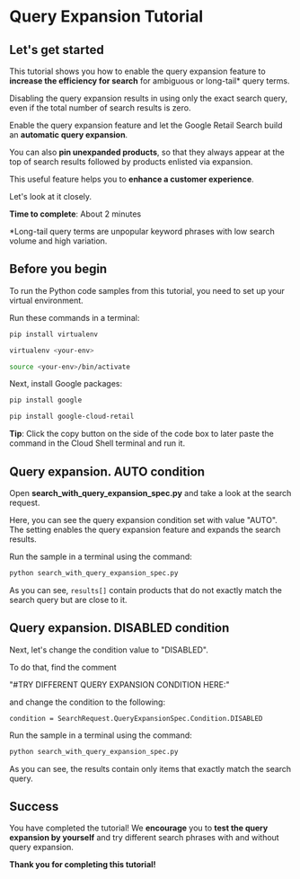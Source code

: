 # **Query Expansion Tutorial**

## Let's get started

This tutorial shows you how to enable the query expansion feature to **increase the efficiency for search** for ambiguous or long-tail* query terms.

Disabling the query expansion results in using only the exact search query, even if the total number of search results is zero.

Enable the query expansion feature and let the Google Retail Search build an **automatic query expansion**.

You can also **pin unexpanded products**, so that they always appear at the top of search results followed by products enlisted via expansion.

This useful feature helps you to **enhance a customer experience**. 

Let's look at it closely.

**Time to complete**: About 2 minutes


*Long-tail query terms are unpopular keyword phrases with low search volume and high variation.

## Before you begin

To run the Python code samples from this tutorial, you need to set up your virtual environment.

Run these commands in a terminal:
```bash
pip install virtualenv
```
```bash
virtualenv <your-env>
```
```bash
source <your-env>/bin/activate
```
Next, install Google packages:
```bash
pip install google
```
```bash
pip install google-cloud-retail
```

**Tip**: Click the copy button on the side of the code box to later paste the command in the Cloud Shell terminal and run it.


## Query expansion. AUTO condition

Open **search_with_query_expansion_spec.py** and take a look at the search request. 

Here, you can see the query expansion condition set with value "AUTO". The setting enables the query expansion feature and expands the search results.

Run the sample in a terminal using the command:
```bash
python search_with_query_expansion_spec.py
```

As you can see, ```results[]``` contain products that do not exactly match the search query but are close to it.

## Query expansion. DISABLED condition

Next, let's change the condition value to "DISABLED".

To do that, find the comment 

 "#TRY DIFFERENT QUERY EXPANSION CONDITION HERE:"

and change the condition to the following: 

```condition = SearchRequest.QueryExpansionSpec.Condition.DISABLED```

Run the sample in a terminal using the command:

```bash
python search_with_query_expansion_spec.py
```

As you can see, the results contain only items that exactly match the search query.

## Success 

You have completed the tutorial! We **encourage** you to **test the query expansion by yourself** and try different search phrases with and without query expansion.

**Thank you for completing this tutorial!**
